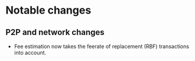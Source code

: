 Notable changes
===============

P2P and network changes
-----------------------

- Fee estimation now takes the feerate of replacement (RBF) transactions into
  account.
